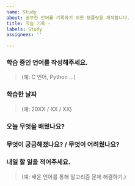 ```yaml
---
name: Study
about: 공부한 언어를 기록하기 위한 템플릿을 제작합니다.
title: 학습 기록 -
labels: Study
assignees: ''

---
```


### 학습 중인 언어를 작성해주세요. 
> (예: C 언어, Python ...)
> 

### 학습한 날짜 
> (예: 20XX / XX / XX)
> 

### 오늘 무엇을 배웠나요? 
> 

### 무엇이 궁금해졌나요? / 무엇이 어려웠나요?
> 

### 내일 할 일을 적어주세요. 
> (예: 배운 언어를 통해 알고리즘 문제 해결하기.)
>
